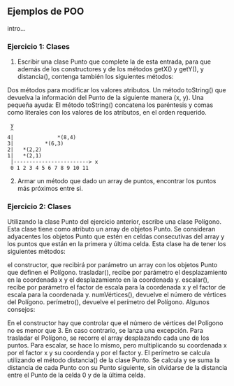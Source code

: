 ## Ejemplos de POO
intro...
### Ejercicio 1: Clases

1) Escribir una clase Punto que complete la de esta entrada, para que además de los constructores y de los métodos getX() 
y getY(), y distancia(), contenga también los siguientes métodos:

Dos métodos para modificar los valores atributos.
Un método toString() que devuelva la información del Punto de la siguiente manera (x, y).
Una pequeña ayuda: El método toString() concatena los paréntesis y comas 
como literales con los valores de los atributos, en el orden requerido.

````
 y
 ^
4|              *(8,4)
3|          *(6,3)
2|   *(2,2)
1|   *(2,1)
 |------------------------> x
 0 1 2 3 4 5 6 7 8 9 10 11
 ```` 
     
2) Armar un método que dado un array de puntos, encontrar los puntos más próximos entre si.


### Ejercicio 2: Clases

Utilizando la clase Punto del ejercicio anterior, escribe una clase Polígono. Esta clase tiene como atributo un array de objetos Punto. Se consideran adyacentes los objetos Punto que estén en celdas consecutivas del array y los puntos que están en la primera y última celda. Esta clase ha de tener los siguientes métodos:

el constructor, que recibirá por parámetro un array con los objetos Punto que definen el Polígono.
trasladar(), recibe por parámetro el desplazamiento en la coordenada x y el desplazamiento en la coordenada y.
escalar(), recibe por parámetro el factor de escala para la coordenada x y el factor de escala para la coordenada y.
numVértices(), devuelve el número de vértices del Polígono.
perímetro(), devuelve el perímetro del Polígono.
Algunos consejos:

En el constructor hay que controlar que el número de vértices del Polígono no es menor que 3. En caso contrario, se lanza una excepción.
Para trasladar el Polígono, se recorre el array desplazando cada uno de los puntos.
Para escalar, se hace lo mismo, pero multiplicando su coordenada x por el factor x y su coordenda y por el factor y.
El perímetro se calcula utilizando el método distancia() de la clase Punto. Se calcula y se suma la distancia de cada Punto con su Punto siguiente, sin olvidarse de la distancia entre el Punto de la celda 0 y de la última celda.